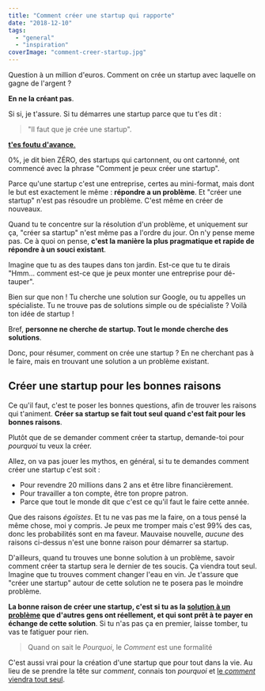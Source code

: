 ```yaml
---
title: "Comment créer une startup qui rapporte"
date: "2018-12-10"
tags:
  - "general"
  - "inspiration"
coverImage: "comment-creer-startup.jpg"
---
```


Question à un million d'euros. Comment on crée un startup avec laquelle on gagne de l'argent ?

**En ne la créant pas**.

Si si, je t'assure. Si tu démarres une startup parce que tu t'es dit :

> "Il faut que je crée une startup".

[**t'es foutu d'avance**.](https://tobal.fr/3-erreurs-a-eviter-quand-on-demarre-une-startup/)

<!--more-->

0%, je dit bien ZÉRO, des startups qui cartonnent, ou ont cartonné, ont commencé avec la phrase "Comment je peux créer une startup".

Parce qu'une startup c'est une entreprise, certes au mini-format, mais dont le but est exactement le même : **répondre a un problème**. Et "créer une startup" n'est pas résoudre un problème. C'est même en créer de nouveaux.

Quand tu te concentre sur la résolution d'un problème, et uniquement sur ça, "créer sa startup" n'est même pas a l'ordre du jour. On n'y pense meme pas. Ce à quoi on pense, **c'est la manière la plus pragmatique et rapide de répondre à un souci existant**.

Imagine que tu as des taupes dans ton jardin. Est-ce que tu te dirais "Hmm... comment est-ce que je peux monter une entreprise pour dé-tauper".

Bien sur que non ! Tu cherche une solution sur Google, ou tu appelles un spécialiste. Tu ne trouve pas de solutions simple ou de spécialiste ? Voilà ton idée de startup !

Bref, **personne ne cherche de startup. Tout le monde cherche des solutions**.

Donc, pour résumer, comment on crée une startup ? En ne cherchant pas à le faire, mais en trouvant une solution a un problème existant.

## Créer une startup pour les bonnes raisons

Ce qu'il faut, c'est te poser les bonnes questions, afin de trouver les raisons qui t'animent. **Créer sa startup se fait tout seul quand c'est fait pour les bonnes raisons**.

Plutôt que de se demander comment créer ta startup, demande-toi pour _pourquoi_ tu veux la créer.

Allez, on va pas jouer les mythos, en général, si tu te demandes comment créer une startup c'est soit :

- Pour revendre 20 millions dans 2 ans et être libre financièrement.
- Pour travailler a ton compte, être ton propre patron.
- Parce que tout le monde dit que c'est ce qu'il faut le faire cette année.

Que des raisons _égoïstes_. Et tu ne vas pas me la faire, on a tous pensé la même chose, moi y compris. Je peux me tromper mais c'est 99% des cas, donc les probabilités sont en ma faveur. Mauvaise nouvelle, _aucune_ des raisons ci-dessus n'est une bonne raison pour démarrer sa startup.

D'ailleurs, quand tu trouves une bonne solution à un problème, savoir comment créer ta startup sera le dernier de tes soucis. Ça viendra tout seul. Imagine que tu trouves comment changer l'eau en vin. Je t'assure que "créer une startup" autour de cette solution ne te posera pas le moindre problème.

**La bonne raison de créer une startup, c'est si tu as la [solution à un problème](https://tobal.fr/un-moyen-tout-simple-pour-trouver-des-solutions-a-un-probleme/) que d'autres gens ont réellement, et qui sont prêt à te payer en échange de cette solution**. Si tu n'as pas ça en premier, laisse tomber, tu vas te fatiguer pour rien.

> Quand on sait le _Pourquoi_, le _Comment_ est une formalité

C'est aussi vrai pour la création d'une startup que pour tout dans la vie. Au lieu de se prendre la tête sur _comment_, connais ton _pourquoi_ et [le _comment_ viendra tout seul](https://tobal.fr/la-loi-du-moindre-effort/).
